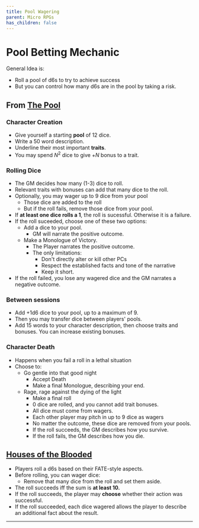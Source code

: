 ```yaml
---
title: Pool Wagering
parent: Micro RPGs
has_children: false
---
```


# Pool Betting Mechanic

General Idea is:
- Roll a pool of d6s to try to achieve success
- But you can control how many d6s are in the pool by taking a risk.


## From [The Pool](http://www.1km1kt.net/rpg/the-pool) 
<!--http://indie-rpgs.com/reviews/7-->

### Character Creation
- Give yourself a starting **pool** of 12 dice.
- Write a 50 word description. 
- Underline their most important **traits**.
- You may spend $N^2$ dice to give $+N$ bonus to a trait.

### Rolling Dice
- The GM decides how many (1-3) dice to roll.
- Relevant traits with bonuses can add that many dice to the roll.
- Optionally, you may wager up to 9 dice from your pool
  - Those dice are added to the roll
  - But if the roll fails, remove those dice from your pool.
- If **at least one dice rolls a 1**, the roll is sucessful. Otherwise it is a failure.
- If the roll suceeded, choose one of these two options:
  - Add a dice to your pool.
    - GM will narrate the positive outcome.
  - Make a Monologue of Victory.
    - The Player narrates the positive outcome.
    - The only limitations:
      - Don't directly alter or kill other PCs
      - Respect the established facts and tone of the narrative
      - Keep it short.
- If the roll failed, you lose any wagered dice and the GM narrates a negative outcome.

### Between sessions

- Add +1d6 dice to your pool, up to a maximum of 9.
- Then you may transfer dice between players' pools.
- Add 15 words to your character description, then choose traits and bonuses. You can increase existing bonuses.

### Character Death
- Happens when you fail a roll in a lethal situation
- Choose to:
  - Go gentle into that good night
    - Accept Death
    - Make a final Monologue, describing your end. 
  - Rage, rage against the dying of the light
    - Make a final roll
    - 0 dice are rolled, and you cannot add trait bonuses.
    - All dice must come from wagers.
    - Each other player may pitch in up to 9 dice as wagers
    - No matter the outcome, these dice are removed from your pools.
    - If the roll succeeds, the GM describes how you survive.
    - If the roll fails, the GM describes how you die.



## [Houses of the Blooded](https://en.wikipedia.org/wiki/Houses_of_the_Blooded)

- Players roll a d6s based on their FATE-style aspects.
- Before rolling, you can wager dice:
  - Remove that many dice from the roll and set them aside.
- The roll succeeds iff the sum is **at least 10.**
- If the roll succeeds, the player may **choose** whether their action was successful. 
- If the roll succeeded, each dice wagered allows the player to describe an additional fact about the result.

---
